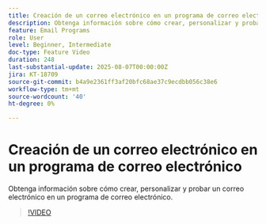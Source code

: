 ```yaml
---
title: Creación de un correo electrónico en un programa de correo electrónico
description: Obtenga información sobre cómo crear, personalizar y probar un correo electrónico en un programa de correo electrónico.
feature: Email Programs
role: User
level: Beginner, Intermediate
doc-type: Feature Video
duration: 248
last-substantial-update: 2025-08-07T00:00:00Z
jira: KT-18709
source-git-commit: b4a9e2361ff3af20bfc68ae37c9ecdbb056c38e6
workflow-type: tm+mt
source-wordcount: '40'
ht-degree: 0%

---
```



# Creación de un correo electrónico en un programa de correo electrónico

Obtenga información sobre cómo crear, personalizar y probar un correo electrónico en un programa de correo electrónico.

>[!VIDEO](https://video.tv.adobe.com/v/3470630/?learn=on&enablevpops)
